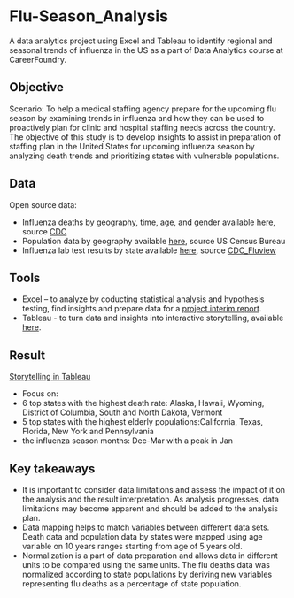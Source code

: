 # Flu-Season_Analysis
A data analytics project using Excel and Tableau to identify regional and seasonal trends of influenza in the US as a part of Data Analytics course at CareerFoundry.

## Objective
Scenario: To help a medical staffing agency prepare for the upcoming flu season by examining trends in influenza and how they can be used to proactively plan for clinic and hospital staffing needs across the country. The objective of this study is to develop insights to assist in preparation of staffing plan in the United States for upcoming influenza season by analyzing death trends and prioritizing states with vulnerable populations.

## Data 
Open source data:
- Influenza deaths by geography, time, age, and gender available [here](https://coach-courses-us.s3.amazonaws.com/public/courses/da_program/CDC_Influenza_Deaths_edited.xlsx), source [CDC](https://wonder.cdc.gov/ucd-icd10.html)
- Population data by geography available [here](https://coach-courses-us.s3.amazonaws.com/public/courses/data-immersion/A1-A2_Influenza_Project/Census_Population_transformed_202101.csv), source US Census Bureau
- Influenza lab test results by state available [here](https://coach-courses-us.s3.amazonaws.com/public/courses/data-immersion/A1-A2_Influenza_Project/CDC_Influenza_Visits.xlsx), source [CDC_Fluview](https://gis.cdc.gov/grasp/fluview/fluportaldashboard.html)

## Tools
- Excel – to analyze by coducting statistical analysis and hypothesis testing, find insights and prepare data for a [project interim report](https://github.com/Smologonova/Flu-Season_Analysis/blob/main/Interim%20report_Flu%20Season.pdf).
- Tableau - to turn data and insights into interactive storytelling, available [here](https://public.tableau.com/app/profile/iryna.smologonova/viz/Preparingforinfluenzaseason/PreparationtoupcominginfluenzaseasonintheUS).

## Result 
[Storytelling in Tableau](https://public.tableau.com/app/profile/iryna.smologonova/viz/Preparingforinfluenzaseason/PreparationtoupcominginfluenzaseasonintheUS?publish=yes)
- Focus on:
- 6 top states with the highest death rate: Alaska, Hawaii, Wyoming, District of Columbia, South and North Dakota, Vermont
- 5 top states with the highest elderly populations:California, Texas, Florida, New York and  Pennsylvania
- the influenza season months: Dec-Mar with a peak in Jan

## Key takeaways
- It is important to consider data limitations and assess the impact of it on the analysis and the result interpretation. As analysis progresses, data limitations may become apparent and should be added to the analysis plan.
- Data mapping helps to match variables between different data sets. Death data and population data by states were mapped using age variable on 10 years ranges starting from age of 5 years old.
- Normalization is a part of data preparation and allows data in different units to be compared using the same units. The flu deaths data was normalized according to state populations by deriving new variables representing flu deaths as a percentage of state population.
